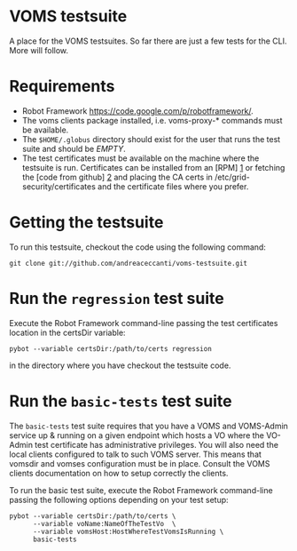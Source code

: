 # VOMS testsuite

A place for the VOMS testsuites. So far there are just a few tests for the CLI. More will follow. 

# Requirements

- Robot Framework https://code.google.com/p/robotframework/.
- The voms clients package installed, i.e. voms-proxy-* commands must be available.
- The `$HOME/.globus` directory should exist for the user that runs the test suite and should be *EMPTY*.
- The test certificates must be available on the machine where the testsuite is run. Certificates
can be installed from an [RPM] [1] or fetching the [code from github] [2] and placing the CA certs
in /etc/grid-security/certificates and the certificate files where you prefer.


# Getting the testsuite 


To run this testsuite, checkout the code using the following command:

    git clone git://github.com/andreaceccanti/voms-testsuite.git


# Run the `regression` test suite

Execute the Robot Framework command-line passing the test certificates location in the certsDir variable:  
        
    pybot --variable certsDir:/path/to/certs regression

in the directory where you have checkout the testsuite code.

# Run the `basic-tests` test suite 

The `basic-tests` test suite requires that you have a VOMS and VOMS-Admin service up & running on a given
endpoint which hosts a VO where the VO-Admin test certificate has administrative privileges.
You will also need the local clients configured to talk to such VOMS server. 
This means that vomsdir and vomses configuration must be in place. Consult the VOMS clients documentation
on how to setup correctly the clients.

To run the basic test suite, execute the Robot Framework command-line passing the following options 
depending on your test setup:
    
    pybot --variable certsDir:/path/to/certs \
          --variable voName:NameOfTheTestVo  \
          --variable vomsHost:HostWhereTestVomsIsRunning \
          basic-tests


[1]: http://radiohead.cnaf.infn.it:9999/job/test-ca/os=SL5_x86_64/lastSuccessfulBuild/artifact/igi-test-ca/rpmbuild/RPMS/noarch/igi-test-ca-1.0.0-1.sl5.noarch.rpm  "The test certificates RPM package"
[2]: https://github.com/andreaceccanti/test-ca/tree/master/igi-test-ca  "The test certificates on Github"
